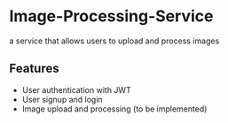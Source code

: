 # Image-Processing-Service

a service that allows users to upload and process images

## Features

- User authentication with JWT
- User signup and login
- Image upload and processing (to be implemented)
